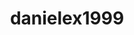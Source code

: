 ---
title: danielex1999
github: https://github.com/danielex1999
mode: dark
transition: 3s
archetype:
  - Little Bit of Everything
---